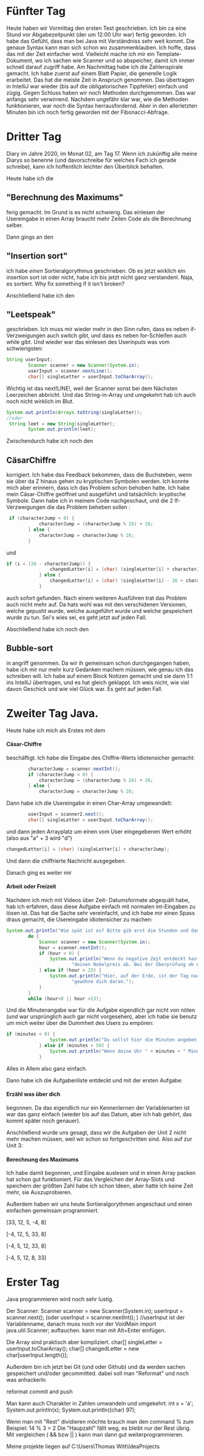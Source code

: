 # Fünfter Tag

Heute haben wir Vormittag den ersten Test geschrieben. Ich bin ca eine Stund vor Abgabezeitpunkt (der um 12:00 Uhr war) fertig geworden. Ich habe das Gefühl, dass man bei Java mit Verständniss sehr weit kommt. Die genaue Syntax kann man sich schon wo zusammenklauben. Ich hoffe, dass das mit der Zeit einfacher wird. Vielleicht mache ich mir ein Template-Dokument, wo ich sachen wie Scanner und so abspeicher, damit ich immer schnell darauf zugriff habe. 
Am Nachmittag habe ich die Zahlenspirale gemacht. Ich habe zuerst auf einem Blatt Papier, die generelle Logik erarbeitet. Das hat die meiste Zeit in Anspruch genommen. Das übertragen in IntelliJ war wieder (bis auf die obligatorischen Tippfehler) einfach und zügig. 
Gegen Schluss haben wir noch Methoden durchgenommen. Das war anfangs sehr verwirrend. Nachdem ungefähr klar war, wie die Methoden funktionieren, war noch die Syntax herrausfordernd. 
Aber in den allerletzten Minuten bin ich noch fertig geworden mit der Fibonacci-Abfrage.



# Dritter Tag

Diary im Jahre 2020, im Monat 02, am Tag 17. Wenn ich zukünftig alle meine Diarys so benenne (und davorschreibe für welches Fach ich gerade schreibe), kann ich hoffentlich leichter den Überblick behalten. 

Heute habe ich die <h2>"Berechnung des Maximums"</h2> ferig gemacht. 
Im Grund is es nicht schwierig. Das einlesen der Usereingabe in einen Array braucht mehr Zeilen Code als die Berechnung selber. 

Dann gings an den <h2>"Insertion sort"</h2>
ich habe _einen_ Sortieralgorythmus geschrieben. Ob es jetzt wirklich ein insertion sort ist oder nicht, habe ich bis jetzt nicht ganz verstandenl. Naja, es sortiert. Why fix something if it isn't broken?

Anschließend habe ich den <h2>"Leetspeak"</h2> geschrieben. 
Ich muss mir wieder mehr in den Sinn rufen, dass es neben if-Verzweigungen auch switch gibt, und dass es neben for-Schleifen auch while gibt. Und wieder war das einlesen des Userinputs was vom schwierigsten:
```java
String userInput;
        Scanner scanner = new Scanner(System.in);
        userInput = scanner.nextLine();
        char[] singleLetter = userInput.toCharArray();

```
Wichtig ist das next!LINE!, weil der Scanner sonst bei dem Nächsten Leerzeichen abbricht. Und das String-in-Array und umgekehrt hab ich auch noch nicht wirklich im Blut. 
```java
System.out.println(Arrays.toString(singleLetter));
//oder
 String leet = new String(singleLetter);
        System.out.println(leet);
```
Zwischendurch habe ich noch den <h2>CäsarChiffre</h2> korrigiert. Ich habe das Feedback bekommen, dass die Buchsteben, wenn sie über da Z hinaus gehen zu kryptischen Symbolen werden. Ich konnte mich aber erinnern, dass ich das Problem schon behoben hatte. Ich habe mein Cäsar-Chiffre geöffnet und ausgeführt und tatsächlich: kryptische Symbole.
Dann habe ich in meinem Code nachgeschaut, und die 2 If-Verzweigungen die das Problem beheben sollen :
```java
 if (characterJump < 0) {
            characterJump = (characterJump % 26) + 26;
        } else {
            characterJump = characterJump % 26;
        }
```
und
```java
if (i < (26 - characterJump)) {
                changedLetter[i] = (char) (singleLetter[i] + characterJump);
            } else {
                changedLetter[i] = (char) (singleLetter[i] - 26 + characterJump);
            }
```
auch sofort gefunden. Nach einem weiteren Ausführen trat das Problem auch nicht mehr auf. Da hats wohl was mit den verschidenen Versionen, welche gepusht wurde, welche ausgeführt wurde und welche gespeichert wurde zu tun. Sei's wies sei, es geht jetzt auf jeden Fall. 

Abschließend habe ich noch den <h2>Bubble-sort</h2> in angriff genommen. Da wir ih gemeinsam schon durchgegangen haben, habe ich mir nur mehr kurz Gedanken machem müssen, wie genau ich das schreiben will. Ich habe auf einem Block Notizen gemacht und sie dann 1:1 ins IntelliJ übertragen, und es hat gleich geklappt. Ich weis nicht, wie viel davon Geschick und wie viel Glück war. Es geht auf jeden Fall.



# Zweiter Tag Java. 

Heute habe ich mich als Erstes mit dem 
#### Cäsar-Chiffre
 beschäftigt. Ich habe die Eingabe des Chiffre-Werts Idiotensicher gemacht:
```java Scanner scanner = new Scanner(System.in);
        characterJump = scanner.nextInt();
        if (characterJump < 0) {
            characterJump = (characterJump % 26) + 26;
        } else {
            characterJump = characterJump % 26;
```
Dann habe ich die Usereingabe in einen Char-Array umgewandelt:
```java 
        userInput = scanner2.next();
        char[] singleLetter = userInput.toCharArray();
```
und dann jeden Arrayplatz um einen vom User eingegebenen Wert erhöht
(also aus "a" + 3 wird "d")
```java
changedLetter[i] = (char) (singleLetter[i] + characterJump);
```
Und dann die chiffrierte Nachricht ausgegeben. 

Danach ging es weiter mir

#### Arbeit oder Freizeit

Nachdem ich mich mit Videos über Zeit- Datumsformate abgequält habe, hab ich 
erfahren, dass diese Aufgabe einfach mit normalen int-Eingaben zu lösen ist.
Das hat die Sache sehr vereinfacht, und ich habe mir einen Spass draus gemacht, 
die Usereingabe idiotensicher zu machen:
```java
System.out.println("Wie spät ist es? Bitte gib erst die Stunden und dann die Minuten an:");
        do {
            Scanner scanner = new Scanner(System.in);
            hour = scanner.nextInt();
            if (hour < 0) {
                System.out.println("Wenn du negative Zeit entdeckt hast, gehe nach Stockholm und hole dir" +
                        "deinen Nobelpreis ab. Bei der Überprüfung ob Arbeitszeit ist, ist sie aber unangebracht!");
            } else if (hour > 23) {
                System.out.println("Hier, auf der Erde, ist der Tag nach 23 Stunden und 59 Minuten vorbei. Bitte " +
                        "gewöhne dich daran.");
            }
        }
        while (hour<0 || hour >23);
```
Und die Minutenangabe war für die Aufgabe eigendlich gar nicht von nöten (und war 
ursprünglich auch gar nicht vorgesehen), aber ich habe sie benutz um mich weiter über 
die Dummheit des Users zu empören:
```java
if (minutes < 0) {
                System.out.println("Du sollst hier die Minuten angeben, nicht deinen Intelligenzquotienten!");
            } else if (minutes > 59) {
                System.out.println("Wenn deine Uhr " + minutes + " Minuten anzeigt, würde ich sie zurückgeben...");
            }
```
Alles in Allem also ganz einfach. 


Dann habe ich die Aufgabenliste entdeckt und mit der ersten Aufgabe:
#### Erzähl was über dich
begonnen. Da das eigendlich nur ein Kennenlernen der Variablenarten ist war das ganz
einfach (wieder bis auf das Datum, aber ich hab gehört, das kommt später noch genauer).

Anschließend wurde uns gesagt, dass wir die Aufgaben der Unit 2 nicht mehr machen müssen, weil wir schon so fortgeschritten sind. Also auf zur Unit 3:
#### Berechnung des Maximums
Ich habe damit begonnen, und Eingabe auslesen und in einen Array packen hat schon gut funktioniert. Für das Vergleichen der Array-Slots und speichern der größten Zahl habe ich schon Ideen, aber hatte ich keine Zeit mehr, sie Auszuprobieren. 

Außerdem haben wir uns heute Sortieralgorythmen angeschaut und einen einfachen gemeinsam programmiert. 

[33, 12, 5, -4, 8]

[-4, 12, 5, 33, 8]

[-4, 5, 12, 33, 8]

[-4, 5, 12, 8, 33]

            



# Erster Tag

Java programmieren wird noch sehr lustig.

Der Scanner: 
Scanner scanner = new Scanner(System.in);
        userInput = scanner.next(); 
       (oder userInput = scanner.nextInt();    )
  //userInput ist der Variablenname,
danach muss noch vor der VoidMain 
import java.util.Scanner;
auftauchen. kann man mit Alt+Enter einfügen.

Die Array sind praktisch aber kompliziert. 
        char[] singleLetter = userInput.toCharArray();
        char[] changedLetter = new char[userInput.length()];
        
Außerdem bin ich jetzt bei Git (und oder Github) und da werden sachen gespeichert
und/oder gecommitted. dabei soll man "Reformat" und noch was anhackerln

reformat 
commit and push

Man kann auch Charakter in Zahlen umwandeln und umgekehrt:
 int x = 'a';
        System.out.println(x);
        System.out.println((char) 97);
        
Wenn man mit "Rest" dividieren möchte brauch man den command %
zum Beispiel: 14 % 3 = 2
Die "Haupzahl" fällt weg, es bleibt nur der Rest übrig. Mit vergleichen ( && bzw || )
kann man dann gut weiterprogrammieren. 

Meine projekte liegen auf C:\Users\Thomas Witt\IdeaProjects